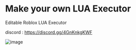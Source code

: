 # Make your own LUA Executor
 Editable Roblox LUA Executor

 discord : https://discord.gg/4GnKnkgKWF

![image](https://user-images.githubusercontent.com/80837971/210176266-4e0b5ef9-c8bf-4f35-abaa-2dc6d6e6fd0d.png)
